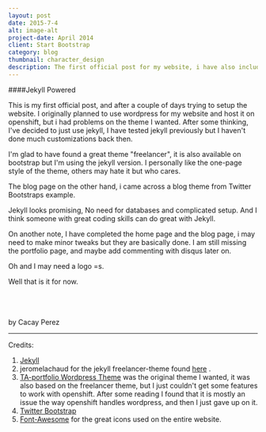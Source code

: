 ```yaml
---
layout: post
date: 2015-7-4
alt: image-alt
project-date: April 2014
client: Start Bootstrap
category: blog
thumbnail: character_design
description: The first official post for my website, i have also included some of my previous works, but I am yet to edit some of them to fit my theme. I had a lot of trouble setting up the website with jekyll ...
---
```


####Jekyll Powered

This is my first official post, and after a couple of days trying to setup the website. I originally planned to use wordpress for my website and host it on openshift, but i had problems on the theme I wanted. After some thinking, I've decided to just use jekyll, I have tested jekyll previously but I haven't done much customizations back then.

I'm glad to have found a great theme "freelancer", it is also available on bootstrap but I'm using the jekyll version. I personally like the one-page style of the theme, others may hate it but who cares.

The blog page on the other hand, i came across a blog theme from Twitter Bootstraps example.

Jekyll looks promising, No need for databases and complicated setup. And I think someone with great coding skills can do great with Jekyll.

On another note, I have completed the home page and the blog page, i may need to make minor tweaks but they are basically done. I am still missing the portfolio page, and maybe add commenting with disqus later on.

Oh and I may need a logo =s.

Well that is it for now.
<br>
<br>
<br>
<br>

by Cacay Perez

<hr>
Credits:

1. [Jekyll](http://jekyllrb.com/)
2. jeromelachaud for the jekyll freelancer-theme found [here](https://github.com/jeromelachaud/freelancer-theme) .
3. [TA-portfolio Wordpress Theme](http://portfolio.themeart.co/) was the original theme I wanted, it was also based on the freelancer theme, but I just couldn't get some features to work with openshift. After some reading I found that it is mostly an issue the way openshift handles wordpress, and then I just gave up on it.
4. [Twitter Bootstrap](http://getbootstrap.com/)
5. [Font-Awesome](http://fortawesome.github.io/Font-Awesome/) for the great icons used on the entire website.
